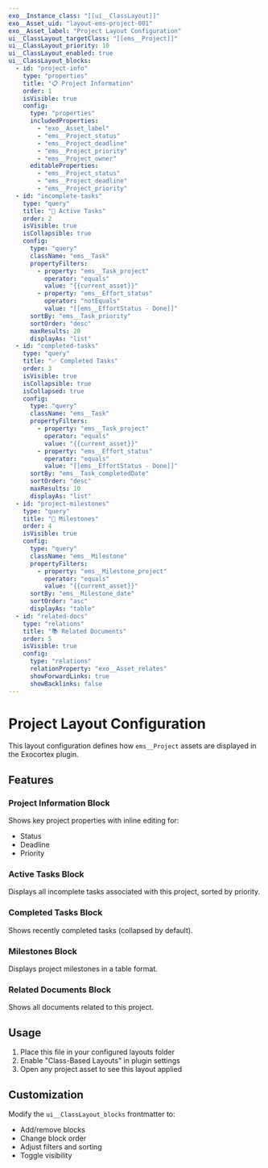 ```yaml
---
exo__Instance_class: "[[ui__ClassLayout]]"
exo__Asset_uid: "layout-ems-project-001"
exo__Asset_label: "Project Layout Configuration"
ui__ClassLayout_targetClass: "[[ems__Project]]"
ui__ClassLayout_priority: 10
ui__ClassLayout_enabled: true
ui__ClassLayout_blocks:
  - id: "project-info"
    type: "properties"
    title: "📋 Project Information"
    order: 1
    isVisible: true
    config:
      type: "properties"
      includedProperties:
        - "exo__Asset_label"
        - "ems__Project_status"
        - "ems__Project_deadline"
        - "ems__Project_priority"
        - "ems__Project_owner"
      editableProperties:
        - "ems__Project_status"
        - "ems__Project_deadline"
        - "ems__Project_priority"
  - id: "incomplete-tasks"
    type: "query"
    title: "📝 Active Tasks"
    order: 2
    isVisible: true
    isCollapsible: true
    config:
      type: "query"
      className: "ems__Task"
      propertyFilters:
        - property: "ems__Task_project"
          operator: "equals"
          value: "{{current_asset}}"
        - property: "ems__Effort_status"
          operator: "notEquals"
          value: "[[ems__EffortStatus - Done]]"
      sortBy: "ems__Task_priority"
      sortOrder: "desc"
      maxResults: 20
      displayAs: "list"
  - id: "completed-tasks"
    type: "query"
    title: "✅ Completed Tasks"
    order: 3
    isVisible: true
    isCollapsible: true
    isCollapsed: true
    config:
      type: "query"
      className: "ems__Task"
      propertyFilters:
        - property: "ems__Task_project"
          operator: "equals"
          value: "{{current_asset}}"
        - property: "ems__Effort_status"
          operator: "equals"
          value: "[[ems__EffortStatus - Done]]"
      sortBy: "ems__Task_completedDate"
      sortOrder: "desc"
      maxResults: 10
      displayAs: "list"
  - id: "project-milestones"
    type: "query"
    title: "🎯 Milestones"
    order: 4
    isVisible: true
    config:
      type: "query"
      className: "ems__Milestone"
      propertyFilters:
        - property: "ems__Milestone_project"
          operator: "equals"
          value: "{{current_asset}}"
      sortBy: "ems__Milestone_date"
      sortOrder: "asc"
      displayAs: "table"
  - id: "related-docs"
    type: "relations"
    title: "📚 Related Documents"
    order: 5
    isVisible: true
    config:
      type: "relations"
      relationProperty: "exo__Asset_relates"
      showForwardLinks: true
      showBacklinks: false
---
```


# Project Layout Configuration

This layout configuration defines how `ems__Project` assets are displayed in the Exocortex plugin.

## Features

### Project Information Block
Shows key project properties with inline editing for:
- Status
- Deadline
- Priority

### Active Tasks Block
Displays all incomplete tasks associated with this project, sorted by priority.

### Completed Tasks Block
Shows recently completed tasks (collapsed by default).

### Milestones Block
Displays project milestones in a table format.

### Related Documents Block
Shows all documents related to this project.

## Usage

1. Place this file in your configured layouts folder
2. Enable "Class-Based Layouts" in plugin settings
3. Open any project asset to see this layout applied

## Customization

Modify the `ui__ClassLayout_blocks` frontmatter to:
- Add/remove blocks
- Change block order
- Adjust filters and sorting
- Toggle visibility